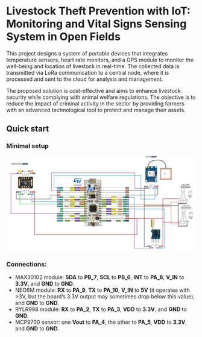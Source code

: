 # Livestock Theft Prevention with IoT: Monitoring and Vital Signs Sensing System in Open Fields
This project designs a system of portable devices that integrates temperature sensors, heart rate monitors, and a GPS module to monitor the well-being and location of livestock in real-time. The collected data is transmitted via LoRa communication to a central node, where it is processed and sent to the cloud for analysis and management.

The proposed solution is cost-effective and aims to enhance livestock security while complying with animal welfare regulations. The objective is to reduce the impact of criminal activity in the sector by providing farmers with an advanced technological tool to protect and manage their assets.

## Quick start
### Minimal setup
![Setup of the LSU orotoype](./img/test_scheme.png)

### Connections:
* MAX30102 module: **SDA** to **PB_7**, **SCL** to **PB_6**, **INT** to **PA_8**, **V_IN** to **3.3V**, and **GND** to **GND**.
* NEO6M module: **RX** to **PA_9**, **TX** to **PA_10**, **V_IN** to **5V** (it operates with >3V, but the board’s 3.3V output may sometimes drop below this value), and **GND** to **GND**.
* RYLR998 module: **RX** to **PA_2**, **TX** to **PA_3**, **VDD** to **3.3V**, and **GND** to **GND**.
* MCP9700 sensor: one **Vout** to **PA_4**, the other to **PA_5**, **VDD** to **3.3V**, and **GND** to **GND**.
